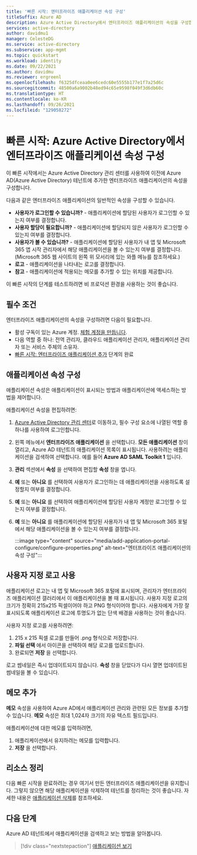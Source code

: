 ```yaml
---
title: '빠른 시작: 엔터프라이즈 애플리케이션 속성 구성'
titleSuffix: Azure AD
description: Azure Active Directory에서 엔터프라이즈 애플리케이션의 속성을 구성합니다.
services: active-directory
author: davidmu1
manager: CelesteDG
ms.service: active-directory
ms.subservice: app-mgmt
ms.topic: quickstart
ms.workload: identity
ms.date: 09/22/2021
ms.author: davidmu
ms.reviewer: ergreenl
ms.openlocfilehash: f6325dfceaa0ee6cedc60e5555b177e1f7a25d6c
ms.sourcegitcommit: 48500a6a9002b48ed94c65e9598f049f3d6db60c
ms.translationtype: HT
ms.contentlocale: ko-KR
ms.lasthandoff: 09/26/2021
ms.locfileid: "129058272"
---
```

# <a name="quickstart-configure-enterprise-application-properties-in-azure-active-directory"></a>빠른 시작: Azure Active Directory에서 엔터프라이즈 애플리케이션 속성 구성

이 빠른 시작에서는 Azure Active Directory 관리 센터를 사용하여 이전에 Azure AD(Azure Active Directory) 테넌트에 추가한 엔터프라이즈 애플리케이션의 속성을 구성합니다.

다음과 같은 엔터프라이즈 애플리케이션의 일반적인 속성을 구성할 수 있습니다.

- **사용자가 로그인할 수 있습니까?** - 애플리케이션에 할당된 사용자가 로그인할 수 있는지 여부를 결정합니다.
- **사용자 할당이 필요합니까?** - 애플리케이션에 할당되지 않은 사용자가 로그인할 수 있는지 여부를 결정합니다.
- **사용자가 볼 수 있습니까?** - 애플리케이션에 할당된 사용자가 내 앱 및 Microsoft 365 앱 시작 관리자에서 해당 애플리케이션을 볼 수 있는지 여부를 결정합니다. (Microsoft 365 웹 사이트의 왼쪽 위 모서리에 있는 와플 메뉴를 참조하세요.)
- **로고** - 애플리케이션을 나타내는 로고를 결정합니다.
- **참고** - 애플리케이션에 적용되는 메모를 추가할 수 있는 위치를 제공합니다.

이 빠른 시작의 단계를 테스트하려면 비 프로덕션 환경을 사용하는 것이 좋습니다.

## <a name="prerequisites"></a>필수 조건

엔터프라이즈 애플리케이션의 속성을 구성하려면 다음이 필요합니다.

- 활성 구독이 있는 Azure 계정. [체험 계정을 만듭니다](https://azure.microsoft.com/free/?WT.mc_id=A261C142F).
- 다음 역할 중 하나: 전역 관리자, 클라우드 애플리케이션 관리자, 애플리케이션 관리자 또는 서비스 주체의 소유자.
- [빠른 시작: 엔터프라이즈 애플리케이션 추가](add-application-portal.md) 단계의 완료

## <a name="configure-application-properties"></a>애플리케이션 속성 구성

애플리케이션 속성은 애플리케이션이 표시되는 방법과 애플리케이션에 액세스하는 방법을 제어합니다.

애플리케이션 속성을 편집하려면:

1. [Azure Active Directory 관리 센터](https://aad.portal.azure.com)로 이동하고, 필수 구성 요소에 나열된 역할 중 하나를 사용하여 로그인합니다.
1. 왼쪽 메뉴에서 **엔터프라이즈 애플리케이션** 을 선택합니다. **모든 애플리케이션** 창이 열리고, Azure AD 테넌트의 애플리케이션 목록이 표시됩니다. 사용하려는 애플리케이션을 검색하여 선택합니다. 예를 들어 **Azure AD SAML Toolkit 1** 입니다.
1. **관리** 섹션에서 **속성** 을 선택하여 편집할 **속성** 창을 엽니다.
1. **예** 또는 **아니요** 를 선택하여 사용자가 로그인하는 데 애플리케이션을 사용하도록 설정할지 여부를 결정합니다.
1. **예** 또는 **아니요** 를 선택하여 애플리케이션에 할당된 사용자 계정만 로그인할 수 있는지 여부를 결정합니다.
1. **예** 또는 **아니요** 를 애플리케이션에 할당된 사용자가 내 앱 및 Microsoft 365 포털에서 해당 애플리케이션을 볼 수 있는지 여부를 결정합니다. 

    :::image type="content" source="media/add-application-portal-configure/configure-properties.png" alt-text="엔터프라이즈 애플리케이션의 속성 구성":::

## <a name="use-a-custom-logo"></a>사용자 지정 로고 사용

애플리케이션 로고는 내 앱 및 Microsoft 365 포털에 표시되며, 관리자가 엔터프라이즈 애플리케이션 갤러리에서 이 애플리케이션을 볼 때 표시됩니다. 사용자 지정 로고의 크기가 정확히 215x215 픽셀이어야 하고 PNG 형식이어야 합니다. 사용자에게 가장 잘 표시되도록 애플리케이션 로고에 투명도가 없는 단색 배경을 사용하는 것이 좋습니다.

사용자 지정 로고를 사용하려면:

1. 215 x 215 픽셀 로고를 만들어 .png 형식으로 저장합니다.
1. **파일 선택** 에서 아이콘을 선택하여 해당 로고를 업로드합니다.
1. 완료되면 **저장** 을 선택합니다.

로고 썸네일은 즉시 업데이트되지 않습니다. **속성** 창을 닫았다가 다시 열면 업데이트된 썸네일을 볼 수 있습니다.

## <a name="add-notes"></a>메모 추가

**메모** 속성을 사용하여 Azure AD에서 애플리케이션 관리와 관련된 모든 정보를 추가할 수 있습니다. **메모** 속성은 최대 1,024자 크기의 자유 텍스트 필드입니다.

애플리케이션에 대한 메모를 입력하려면,

1. 애플리케이션에서 유지하려는 메모를 입력합니다.
1. **저장** 을 선택합니다.

## <a name="clean-up-resources"></a>리소스 정리

다음 빠른 시작을 완료하려는 경우 여기서 만든 엔터프라이즈 애플리케이션을 유지합니다. 그렇지 않으면 해당 애플리케이션을 삭제하여 테넌트를 정리하는 것이 좋습니다. 자세한 내용은 [애플리케이션 삭제](delete-application-portal.md)를 참조하세요.

## <a name="next-steps"></a>다음 단계

Azure AD 테넌트에서 애플리케이션을 검색하고 보는 방법을 알아봅니다.
> [!div class="nextstepaction"]
> [애플리케이션 보기](view-applications-portal.md)
